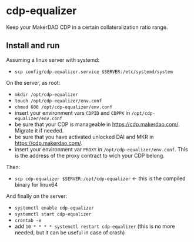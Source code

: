 # cdp-equalizer
Keep your MakerDAO CDP in a certain collateralization ratio range.

## Install and run

Assuming a linux server with systemd:

- `scp config/cdp-equalizer.service $SERVER:/etc/systemd/system`

On the server, as root:

- `mkdir /opt/cdp-equalizer`
- `touch /opt/cdp-equalizer/env.conf`
- `chmod 600 /opt/cdp-equalizer/env.conf`
- insert your environment vars `CDPID` and `CDPPK` in `/opt/cdp-equalizer/env.conf`
- be sure that your CDP is manageable in <https://cdp.makerdao.com/>. Migrate it if needed.
- be sure that you have activated unlocked DAI and MKR in <https://cdp.makerdao.com/>.
- insert your environment var `PROXY` in `/opt/cdp-equalizer/env.conf`. This is the address of the proxy contract to wich your CDP belong.

Then:

- `scp cdp-equalizer $SERVER:/opt/cdp-equalizer` <- this is the compiled binary for linux64

And finally on the server:

- `systemctl enable cdp-equalizer`
- `systemctl start cdp-equalizer`
- `crontab -e`
- add `10 * * * * systemctl restart cdp-equalizer` (this is no more needed, but it can be useful in case of crash)

